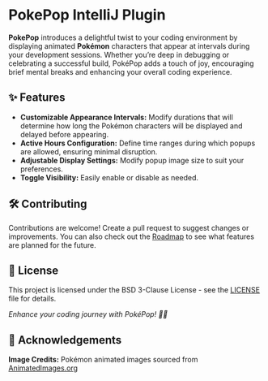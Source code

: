# PokePop IntelliJ Plugin

**PokePop** introduces a delightful twist to your coding environment by 
displaying animated **Pokémon** characters that appear at intervals during your 
development sessions. Whether you’re deep in debugging or celebrating a 
successful build, PokéPop adds a touch of joy, encouraging brief mental breaks and 
enhancing your overall coding experience.

## ✨ Features
- **Customizable Appearance Intervals:** Modify durations that will determine how long 
  the Pokémon characters will be displayed and delayed before appearing.
- **Active Hours Configuration:** Define time ranges during which popups are allowed, ensuring minimal disruption. 
- **Adjustable Display Settings:** Modify popup image size to suit your preferences. 
- **Toggle Visibility:** Easily enable or disable as needed.

## 🛠️ Contributing
Contributions are welcome! Create a pull request to suggest changes or improvements.
You can also check out the [Roadmap](https://github.com/alajemba-vik/Pokepop-IntelliJ-Plugin/wiki/Roadmap) to see what features are planned for the future.

## 📃 License
This project is licensed under the BSD 3-Clause License - see the [LICENSE](LICENSE) file for details.

_Enhance your coding journey with PokéPop! 💃🏾_

## 🤗 Acknowledgements
**Image Credits:** Pokémon animated images sourced from
<a href="https://www.animatedimages.org/" target="_blank">AnimatedImages.org</a>